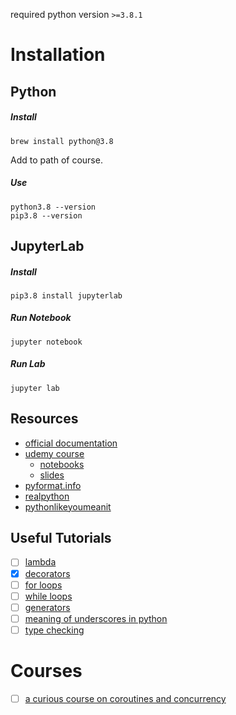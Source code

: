 required python version `>=3.8.1`

# Installation
## Python
##### Install
    brew install python@3.8
Add to path of course.
##### Use
    python3.8 --version
    pip3.8 --version

## JupyterLab
##### Install
    pip3.8 install jupyterlab
##### Run Notebook
    jupyter notebook
##### Run Lab
    jupyter lab

## Resources
  - [official documentation](https://docs.python.org/3/tutorial)
  - [udemy course](https://www.udemy.com/course/complete-python-bootcamp)
    - [notebooks](https://github.com/Pierian-Data/Complete-Python-3-Bootcamp)
    - [slides](https://drive.google.com/drive/folders/1cAM251bjoBCYF2bHfMM07MOGEgU2Q2VQ?usp=sharing)
  - [pyformat.info](https://pyformat.info/)
  - [realpython](https://realpython.com)
  - [pythonlikeyoumeanit](https://www.pythonlikeyoumeanit.com/)

## Useful Tutorials
  - [ ] [lambda](https://realpython.com/python-lambda/)
  - [x] [decorators](https://www.thecodeship.com/patterns/guide-to-python-function-decorators/)
  - [ ] [for loops](https://realpython.com/python-for-loop/)
  - [ ] [while loops](https://realpython.com/python-while-loop/)
  - [ ] [generators](https://realpython.com/introduction-to-python-generators/)
  - [ ] [meaning of underscores in python](https://dbader.org/blog/meaning-of-underscores-in-python)
  - [ ] [type checking](https://realpython.com/python-type-checking/#hello-types)

# Courses
  - [ ] [a curious course on coroutines and concurrency](#http://www.dabeaz.com/coroutines/)